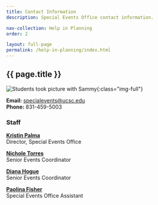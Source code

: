 ```yaml
---
title: Contact Information
description: Special Events Office contact information.

nav-collection: Help in Planning
order: 2

layout: full-page
permalink: /help-in-planning/index.html
---
```


## {{ page.title }}

![Students took picture with Sammy](/assets/images/contact-banner.jpg){:class="img-full"}

**Email:** [specialevents@ucsc.edu](mailto:specialevents@ucsc.edu)<br />
**Phone:** 831-459-5003

### Staff

**[Kristin Palma](mailto:kpalma@ucsc.edu)** <br/>
Director, Special Events Office

**[Nichole Torres](mailto:nickit@ucsc.edu)**<br/>
Senior Events Coordinator

**[Diana Hogue](mailto:dhogue@ucsc.edu)**<br/>
Senior Events Coordinator

**[Paolina Fisher](mailto:pmfisher@ucsc.edu)**<br/>
Special Events Office Assistant
